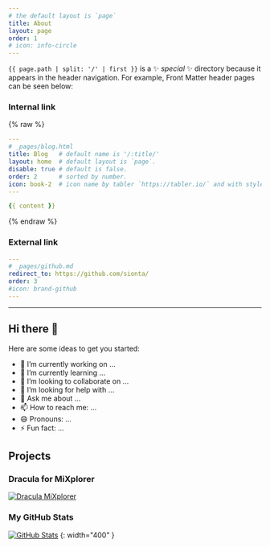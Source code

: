 ```yaml
---
# the default layout is `page`
title: About
layout: page
order: 1
# icon: info-circle
---
```


`{{ page.path | split: '/' | first }}` is a ✨ _special_ ✨ directory because it appears in the header navigation. For example, Front Matter header pages can be seen below:

### Internal link

<!-- markdownlint-disable -->
{% raw %}
```yaml
---
# _pages/blog.html
title: Blog   # default name is '/:title/'
layout: home  # default layout is `page`.
disable: true # default is false.
order: 2      # sorted by number.
icon: book-2  # icon name by tabler `https://tabler.io/` and with style `outline`.
---

{{ content }}

```
{% endraw %}
<!-- markdownlint-restore -->

### External link

```yaml
---
# _pages/github.md
redirect_to: https://github.com/sionta/
order: 3
#icon: brand-github
---

```

---

## Hi there 👋

Here are some ideas to get you started:

- 🔭 I’m currently working on ...
- 🌱 I’m currently learning ...
- 👯 I’m looking to collaborate on ...
- 🤔 I’m looking for help with ...
- 💬 Ask me about ...
- 📫 How to reach me: ...
- 😄 Pronouns: ...
- ⚡ Fun fact: ...

## Projects

### Dracula for MiXplorer

[![Dracula MiXplorer](https://github-readme-stats.vercel.app/api/pin/?username=dracula&repo=mixplorer&theme=dracula&hide_border=false&show_owner=true)](https://github.com/dracula/mixplorer)

### My GitHub Stats

[![GitHub Stats](https://github-readme-stats.vercel.app/api?username=sionta&theme=solarized-dark&hide_title=true&locale=en&include_all_commits=true)](https://github.com/sionta)
{: width="400" }
